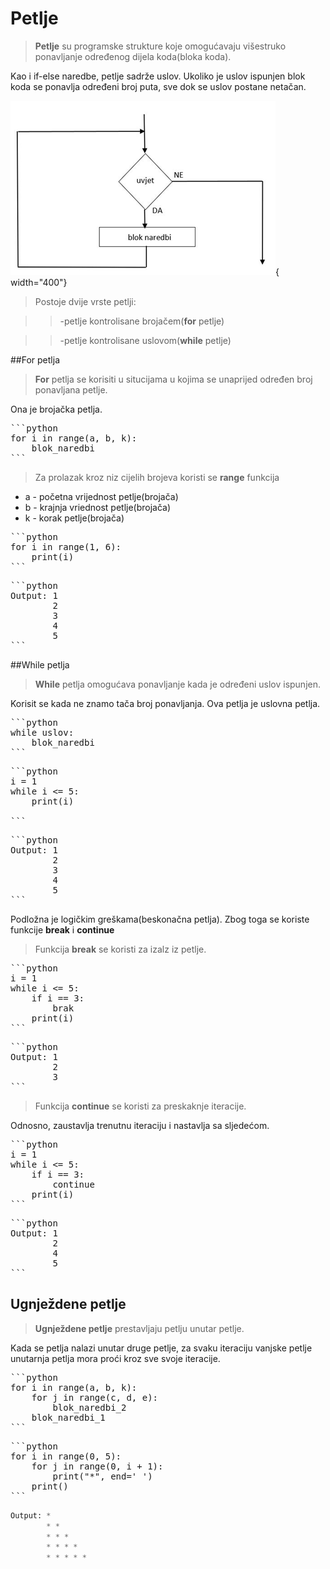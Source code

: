 # Petlje

>**Petlje** su programske strukture koje omogućavaju višestruko ponavljanje 
određenog dijela koda(bloka koda).

Kao i if-else naredbe, petlje sadrže uslov. Ukoliko je uslov ispunjen
blok koda se ponavlja određeni broj puta, sve dok se uslov postane netačan.

![Petlja](slika.png){ width="400"}

>Postoje  dvije vrste petlji:

>>  -petlje kontrolisane brojačem(**for** petlje)

>>  -petlje kontrolisane uslovom(**while** petlje)

##For petlja

>**For** petlja se korisiti u situcijama u kojima se unaprijed određen
broj ponavljana petlje.

Ona je brojačka petlja.

<pre>
```python
for i in range(a, b, k):
    blok_naredbi
```
</pre>

> Za prolazak kroz niz cijelih brojeva koristi se **range** funkcija

- a - početna vrijednost petlje(brojača)
- b - krajnja vriednost petlje(brojača)
- k - korak petlje(brojača)

<pre>
```python
for i in range(1, 6):
    print(i)
```
</pre>
<pre>
```python
Output: 1
        2
        3
        4
        5
```
</pre>

##While petlja

>**While** petlja omogućava ponavljanje kada je određeni uslov ispunjen.

Korisit se kada ne znamo tača broj ponavljanja.
Ova petlja je uslovna petlja.

<pre>
```python
while uslov:
    blok_naredbi
```
</pre>

<pre>
```python
i = 1
while i <= 5:
    print(i)

```
</pre>
<pre>
```python
Output: 1
        2
        3
        4
        5
```
</pre>

Podložna je logičkim greškama(beskonačna petlja). Zbog toga se koriste funkcije **break** i **continue**

>Funkcija **break** se koristi za izalz iz petlje.

<pre>
```python
i = 1
while i <= 5:
    if i == 3:
        brak
    print(i)
```
</pre>
<pre>
```python
Output: 1
        2
        3
```
</pre>

>Funkcija **continue** se koristi za preskaknje iteracije.

Odnosno, zaustavlja trenutnu iteraciju i nastavlja sa sljedećom.

<pre>
```python
i = 1
while i <= 5:
    if i == 3:
        continue
    print(i)
```
</pre>
<pre>
```python
Output: 1
        2
        4
        5
```
</pre>

## Ugnježdene petlje

>**Ugnježdene petlje** prestavljaju petlju unutar petlje.

Kada se petlja nalazi unutar druge petlje, za svaku iteraciju vanjske petlje unutarnja petlja mora proći kroz sve svoje iteracije.

<pre>
```python
for i in range(a, b, k):
    for j in range(c, d, e):
        blok_naredbi_2
    blok_naredbi_1
```
</pre>

<pre>
```python
for i in range(0, 5):
    for j in range(0, i + 1):
        print("*", end=' ')
    print()
```
</pre>
```python
Output: *
        * *
        * * *
        * * * *
        * * * * *
```
</pre>

